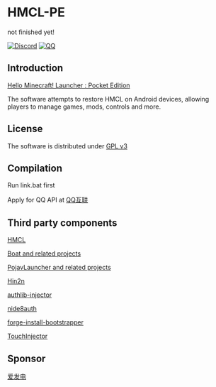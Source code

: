 # HMCL-PE
not finished yet!

[![Discord](https://img.shields.io/discord/995291757799538688.svg?label=&logo=discord&logoColor=ffffff&color=7389D8&labelColor=6A7EC2)](https://discord.gg/c79XjKHy4S)
[![QQ](https://img.shields.io/badge/-QQ-blue)](https://jq.qq.com/?_wv=1027&k=4r1lFLgc)

## Introduction
[Hello Minecraft! Launcher : Pocket Edition](https://tungstend.github.io/)

The software attempts to restore HMCL on Android devices, allowing players to manage games, mods, controls and more.

## License
The software is distributed under [GPL v3](https://www.gnu.org/licenses/gpl-3.0.html)

## Compilation
Run link.bat first

Apply for QQ API at [QQ互联](https://connect.qq.com/index.html)

## Third party components
[HMCL](https://github.com/huanghongxun/HMCL)

[Boat and related projects](https://github.com/AOF-Dev/Boat)

[PojavLauncher and related projects](https://github.com/PojavLauncherTeam/PojavLauncher)

[Hin2n](https://github.com/switch-iot/hin2n)

[authlib-injector](https://github.com/yushijinhun/authlib-injector)

[nide8auth](https://login.mc-user.com:233/account/login)

[forge-install-bootstrapper](https://github.com/bangbang93/forge-install-bootstrapper)

[TouchInjector](https://github.com/Tungstend/TouchInjector)

## Sponsor
[爱发电](https://afdian.net/@tungs)
